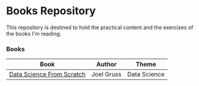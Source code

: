 # Books Repository

This repository is destined to hold the practical content and the exercises of the books I'm reading.


### Books

| Book | Author | Theme |
| --- | --- | ---
| <a href='/data-science-from-scratch'>Data Science From Scratch</a> | Joel Gruss | Data Science |